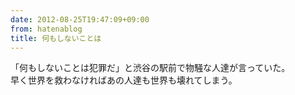 ```yaml
---
date: 2012-08-25T19:47:09+09:00
from: hatenablog
title: 何もしないことは
---
```


<p>「何もしないことは犯罪だ」と渋谷の駅前で物騒な人達が言っていた。<br>
早く世界を救わなければあの人達も世界も壊れてしまう。</p>

